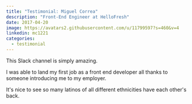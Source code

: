 ```yaml
---
title: "Testimonial: Miguel Correa"
description: "Front-End Engineer at HelloFresh"
date: 2017-04-20
image: https://avatars2.githubusercontent.com/u/11799597?s=460&v=4
linkedin: mc1221
categories:
  - testimonial
---
```


This Slack channel is simply amazing.

I was able to land my first job as a front end developer all thanks to someone introducing me to my employer.

It's nice to see so many latinos of all different ethnicities have each other's back.
